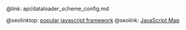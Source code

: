 @link: api/dataloader_scheme_config.md

@seolinktop: [popular javascript framework](https://webix.com)
@seolink: [JavaScript Map](https://webix.com/widget/maps/)